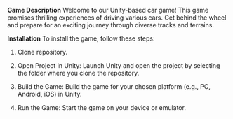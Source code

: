 **Game Description**
Welcome to our Unity-based car game! This game promises thrilling experiences of driving various cars. Get behind the wheel and prepare for an exciting journey through diverse tracks and terrains.





**Installation**
To install the game, follow these steps:

1. Clone repository.

2. Open Project in Unity: Launch Unity and open the project by selecting the folder where you clone the repository.

3. Build the Game: Build the game for your chosen platform (e.g., PC, Android, iOS) in Unity.

4. Run the Game: Start the game on your device or emulator.
